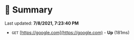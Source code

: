 # 📖 Summary
Last updated: **7/8/2021, 7:23:40 PM**

- `GET` [https://google.com](https://google.com) - **Up** (181ms)
